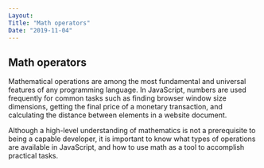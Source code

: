 ```yaml
---
Layout:
Title: "Math operators"
Date: "2019-11-04"
---
```


## Math operators

Mathematical operations are among the most fundamental and universal features of any programming language. In JavaScript, numbers are used frequently for common tasks such as finding browser window size dimensions, getting the final price of a monetary transaction, and calculating the distance between elements in a website document.

Although a high-level understanding of mathematics is not a prerequisite to being a capable developer, it is important to know what types of operations are available in JavaScript, and how to use math as a tool to accomplish practical tasks.